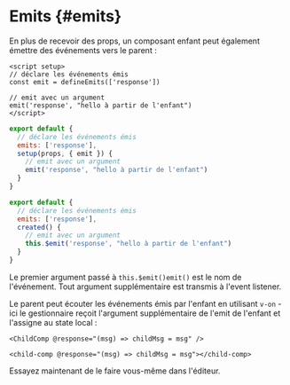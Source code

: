 # Emits {#emits}

En plus de recevoir des props, un composant enfant peut également émettre des événements vers le parent :

<div class="composition-api">
<div class="sfc">

```vue
<script setup>
// déclare les événements émis
const emit = defineEmits(['response'])

// emit avec un argument
emit('response', "hello à partir de l'enfant")
</script>
```

</div>

<div class="html">

```js
export default {
  // déclare les événements émis
  emits: ['response'],
  setup(props, { emit }) {
    // emit avec un argument
    emit('response', "hello à partir de l'enfant")
  }
}
```

</div>

</div>

<div class="options-api">

```js
export default {
  // déclare les événements émis
  emits: ['response'],
  created() {
    // emit avec un argument
    this.$emit('response', "hello à partir de l'enfant")
  }
}
```

</div>

Le premier argument passé à <span class="options-api">`this.$emit()`</span><span class="composition-api">`emit()`</span> est le nom de l'événement. Tout argument supplémentaire est transmis à l'event listener.

Le parent peut écouter les événements émis par l'enfant en utilisant `v-on` - ici le gestionnaire reçoit l'argument supplémentaire de l'emit de l'enfant et l'assigne au state local :

<div class="sfc">

```vue-html
<ChildComp @response="(msg) => childMsg = msg" />
```

</div>
<div class="html">

```vue-html
<child-comp @response="(msg) => childMsg = msg"></child-comp>
```

</div>

Essayez maintenant de le faire vous-même dans l'éditeur.
